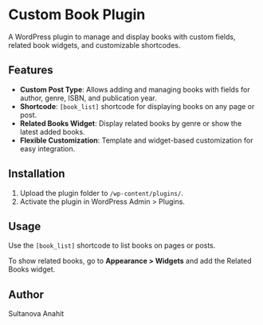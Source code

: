 # Custom Book Plugin

A WordPress plugin to manage and display books with custom fields, related book widgets, and customizable shortcodes.

## Features

- **Custom Post Type**: Allows adding and managing books with fields for author, genre, ISBN, and publication year.
- **Shortcode**: `[book_list]` shortcode for displaying books on any page or post.
- **Related Books Widget**: Display related books by genre or show the latest added books.
- **Flexible Customization**: Template and widget-based customization for easy integration.

## Installation

1. Upload the plugin folder to `/wp-content/plugins/`.
2. Activate the plugin in WordPress Admin > Plugins.

## Usage

Use the `[book_list]` shortcode to list books on pages or posts.

To show related books, go to **Appearance > Widgets** and add the Related Books widget.

## Author

Sultanova Anahit
